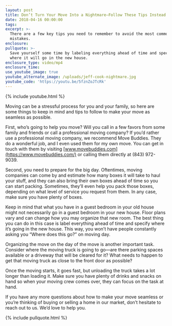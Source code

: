 ```yaml
---
layout: post
title: Don’t Turn Your Move Into a Nightmare—Follow These Tips Instead
date: 2018-04-16 00:00:00
tags:
excerpt: >-
  There are a few key tips you need to remember to avoid the most common moving
  mistakes.
enclosure:
pullquote: >-
  Save yourself some time by labeling everything ahead of time and specifying
  where it will go in the new house.
enclosure_type: video/mp4
enclosure_time:
use_youtube_image: true
youtube_alternate_image: /uploads/jeff-cook-nightmare.jpg
youtube_code: 'https://youtu.be/5fznZoJTcRk'
---
```


{% include youtube.html %}

Moving can be a stressful process for you and your family, so here are some things to keep in mind and tips to follow to make your move as seamless as possible.

First, who’s going to help you move? Will you call in a few favors from some family and friends or call a professional moving company? If you’d rather use a professional moving company, we recommend Move Buddies. They do a wonderful job, and I even used them for my own move. You can get in touch with them by visiting [www.movebuddies.com](https://www.movebuddies.com/) or calling them directly at (843) 972-9039.

Second, you need to prepare for the big day. Oftentimes, moving companies can come by and estimate how many boxes it will take to haul your stuff, and they can also bring their own boxes ahead of time so you can start packing. Sometimes, they’ll even help you pack those boxes, depending on what level of service you request from them. In any case, make sure you have plenty of boxes.

Keep in mind that what you have in a guest bedroom in your old house might not necessarily go in a guest bedroom in your new house. Floor plans vary and can change how you may organize that new room. The best thing you can do in this case is label everything ahead of time and specify where it’s going in the new house. This way, you won’t have people constantly asking you “Where does this go?” on moving day.

Organizing the move on the day of the move is another important task. Consider where the moving truck is going to go—are there parking spaces available or a driveway that will be cleared for it? What needs to happen to get that moving truck as close to the front door as possible?

Once the moving starts, it goes fast, but unloading the truck takes a lot longer than loading it. Make sure you have plenty of drinks and snacks on hand so when your moving crew comes over, they can focus on the task at hand.

If you have any more questions about how to make your move seamless or you’re thinking of buying or selling a home in our market, don’t hesitate to reach out to us. We’d love to help you.

{% include pullquote.html %}